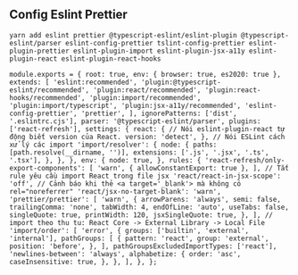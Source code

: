## Config Eslint Prettier

    yarn add eslint prettier @typescript-eslint/eslint-plugin @typescript-eslint/parser eslint-config-prettier tslint-config-prettier eslint-plugin-prettier eslint-plugin-import eslint-plugin-jsx-a11y eslint-plugin-react eslint-plugin-react-hooks

`module.exports = {
  root: true,
  env: { browser: true, es2020: true },
  extends: [
    'eslint:recommended',
    'plugin:@typescript-eslint/recommended',
    'plugin:react/recommended',
    'plugin:react-hooks/recommended',
    'plugin:import/recommended',
    'plugin:import/typescript',
    'plugin:jsx-a11y/recommended',
    'eslint-config-prettier',
    'prettier',
  ],
  ignorePatterns: ['dist', '.eslintrc.cjs'],
  parser: '@typescript-eslint/parser',
  plugins: ['react-refresh'],
  settings: {
    react: {
      // Nói eslint-plugin-react tự động biết version của React.
      version: 'detect',
    },
    // Nói ESLint cách xử lý các import
    'import/resolver': {
      node: {
        paths: [path.resolve(__dirname, '')],
        extensions: ['.js', '.jsx', '.ts', '.tsx'],
      },
    },
  },
  env: {
    node: true,
  },
  rules: {
    'react-refresh/only-export-components': [
      'warn',
      { allowConstantExport: true },
    ],
    // Tắt rule yêu cầu import React trong file jsx
    'react/react-in-jsx-scope': 'off',
    // Cảnh báo khi thẻ <a target='_blank'> mà không có rel="noreferrer"
    'react/jsx-no-target-blank': 'warn',
    'prettier/prettier': [
      'warn',
      {
        arrowParens: 'always',
        semi: false,
        trailingComma: 'none',
        tabWidth: 4,
        endOfLine: 'auto',
        useTabs: false,
        singleQuote: true,
        printWidth: 120,
        jsxSingleQuote: true,
      },
    ],
    // import theo thu tu: React Core -> External Library -> Local File
    'import/order': [
      'error',
      {
        groups: ['builtin', 'external', 'internal'],
        pathGroups: [
          {
            pattern: 'react',
            group: 'external',
            position: 'before',
          },
        ],
        pathGroupsExcludedImportTypes: ['react'],
        'newlines-between': 'always',
        alphabetize: {
          order: 'asc',
          caseInsensitive: true,
        },
      },
    ],
  },
};
`
